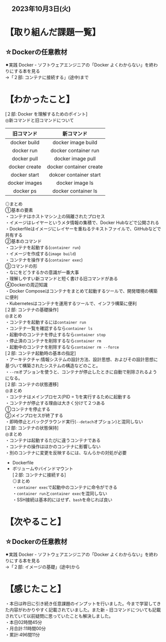 ## 　2023年10月3日(火)
# 【取り組んだ課題一覧】
## ☆Dockerの任意教材
⚫︎実践 Docker - ソフトウェアエンジニアの「Docker よくわからない」を終わりにする本を見る<br>
→「２部: コンテナに接続する」(途中)まで<br>
# 【わかったこと】
[２部: Docker を理解するためのポイント]<br>
◎新コマンドと旧コマンドについて<br>

| 旧コマンド | 新コマンド |
|:------------:|:------------:|
| docker build | docker image build |
| docker run | docker container run |
| docker pull | docker image pull |
| docker create | docker container create |
| docker start | dokcer container start |
| docker images | docker image ls |
| docker ps | docker container ls |

◎まとめ<br>
①基本の要素<br>
・コンテナはホストマシン上の隔離されたプロセス<br>
・イメージはレイヤーというメタ情報の集積で、Docker Hubなどで公開される<br>
・Dockerfileはイメージにレイヤーを重ねるテキストファイルで、GitHubなどで共有する<br>
②基本のコマンド<br>
・コンテナを起動する(`container run`)<br>
・イメージを作成する(`image build`)<br>
・コンテナを操作する(`container exec`)<br>
③コマンドの形<br>
・なにをどうするかの意識が一番大事<br>
・理解しやすい新コマンドと短く書ける旧コマンドがある<br>
④Dockerの周辺知識<br>
・Docker Composeはコンテナをまとめて起動するツールで、開発環境の構築に便利<br>
・Kubernetesはコンテナを運用するツールで、インフラ構築に便利<br>
[２部: コンテナの基礎操作]<br>
◎まとめ<br>
・コンテナを起動するには`container run`<br>
・コンテナ一覧を確認するなら`container ls`<br>
・起動中のコンテナを停止するなら`container stop`<br>
・停止済のコンテナを削除するなら`container rm`<br>
・起動中のコンテナを削除するなら`container rm --force`<br>
[２部: コンテナ起動時の基本の指定]<br>
・アーキテクチャ:情報システムの設計方法、設計思想、およびその設計思想に基づいて構築されたシステムの構造などのこと。<br>
・`--rm`オプションを使うと、コンテナが停止したときに自動で削除されるようになる。<br>
[２部: コンテナの状態遷移]<br>
◎まとめ<br>
・コンテナはメインプロセス(PID = 1)を実行するために起動する<br>
・コンテナが停止する理由は大きく分けて２つある<br>
①コンテナを停止する<br>
②メインプロセスが終了する<br>
・即時停止とバックグラウンド実行(`--detach`オプション)と混同しない<br>
[２部: コンテナの状態保持]<br>
◎まとめ<br>
・コンテナは起動するたびに違うコンテナである<br>
・コンテナの操作はほかのコンテナに影響しない<br>
・別のコンテナに変更を反映するには、なんらかの対処が必要<br>
* Dockerfile<br>
* ボリュームやバインドマウント<br>
[２部: コンテナに接続する]<br>
◎まとめ<br>
・`container exec`で起動中のコンテナに命令ができる<br>
・`container run`と`container exec`を混同しない<br>
・SSH接続は基本的にはせず、`bash`を命じれば良い<br>
# 【次やること】
## ☆Dockerの任意教材
⚫︎実践 Docker - ソフトウェアエンジニアの「Docker よくわからない」を終わりにする本を見る<br>
→「２部: イメージの基礎」(途中)から<br>
# 【感じたこと】
・本日は昨日に引き続き任意課題のインプットを行いました。今まで学習してきた内容がわかりやすく記載されていました。また新・旧コマンドについても記載されていて以前疑問に思っていたことも解決しました。<br>
・本日02時間45分<br>
・月合計:11時間00分<br>
・累計:496間11分<br>
